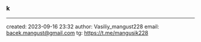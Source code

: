 ### k

























---

created: 2023-09-16 23:32
author: Vasiliy_mangust228
email: <a href="mailto:bacek.mangust@gmail.com">bacek.mangust@gmail.com</a>
tg: https://t.me/mangusik228
